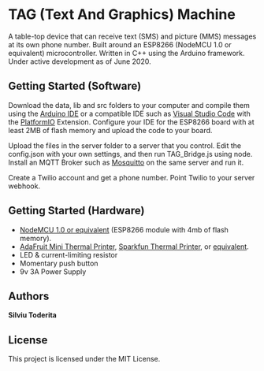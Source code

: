# TAG (Text And Graphics) Machine

A table-top device that can receive text (SMS) and picture (MMS) messages at its own phone number. Built around an ESP8266 (NodeMCU 1.0 or equivalent) microcontroller. Written in C++ using the Arduino framework. Under active development as of June 2020. 

## Getting Started (Software)

Download the data, lib and src folders to your computer and compile them using the [Arduino IDE](https://www.arduino.cc/en/Main/Software) or a compatible IDE such as [Visual Studio Code](https://code.visualstudio.com/) with the [PlatformIO](https://platformio.org/) Extension. Configure your IDE for the ESP8266 board with at least 2MB of flash memory and upload the code to your board.  

Upload the files in the server folder to a server that you control. Edit the config.json with your own settings, and then run TAG_Bridge.js using node. Install an MQTT Broker such as [Mosquitto](https://mosquitto.org/) on the same server and run it. 

Create a Twilio account and get a phone number. Point Twilio to your server webhook. 

## Getting Started (Hardware)

* [NodeMCU 1.0 or equivalent](https://www.aliexpress.com/wholesale?catId=0&initiative_id=SB_20200607165641&SearchText=nodemcu) (ESP8266 module with 4mb of flash memory).
* [AdaFruit Mini Thermal Printer](https://www.adafruit.com/product/597), [Sparkfun Thermal Printer](https://www.sparkfun.com/products/14970), or [equivalent](https://www.aliexpress.com/item/4000670706301.html?spm=a2g0o.productlist.0.0.6f64c49bIuD0cf&algo_pvid=21e71930-b292-4d6e-b394-f049cdb62eff&algo_expid=21e71930-b292-4d6e-b394-f049cdb62eff-9&btsid=0ab50f6115915778964662640e4af4&ws_ab_test=searchweb0_0,searchweb201602_,searchweb201603_).
* LED & current-limiting resistor
* Momentary push button
* 9v 3A Power Supply

## Authors

**Silviu Toderita**

## License

This project is licensed under the MIT License.
